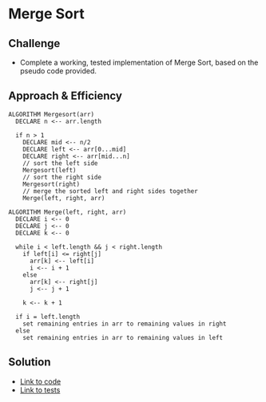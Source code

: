 # Merge Sort

## Challenge
- Complete a working, tested implementation of Merge Sort, based on the pseudo code provided.

## Approach & Efficiency
```
ALGORITHM Mergesort(arr)
  DECLARE n <-- arr.length
          
  if n > 1
    DECLARE mid <-- n/2
    DECLARE left <-- arr[0...mid]
    DECLARE right <-- arr[mid...n]
    // sort the left side
    Mergesort(left)
    // sort the right side
    Mergesort(right)
    // merge the sorted left and right sides together
    Merge(left, right, arr)

ALGORITHM Merge(left, right, arr)
  DECLARE i <-- 0
  DECLARE j <-- 0
  DECLARE k <-- 0

  while i < left.length && j < right.length
    if left[i] <= right[j]
      arr[k] <-- left[i]
      i <-- i + 1
    else
      arr[k] <-- right[j]
      j <-- j + 1
        
    k <-- k + 1

  if i = left.length
    set remaining entries in arr to remaining values in right
  else
    set remaining entries in arr to remaining values in left

```

## Solution
- [Link to code](../challenges/src/main/java/challenges/Sorts/Sort.java)
- [Link to tests](../challenges/src/test/java/challenges/Sorts/SortTest.java)
